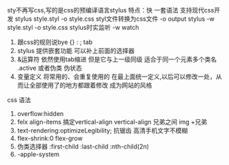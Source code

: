 sty不再写css,写的是css的预编译语言stylus
特点：快
一套语法 支持现代css开发
stylus style.styl -o style.css  styl文件转换为css文件
-o output
stylus -w style.styl -o style.css stylus时实监听
-w watch

1. 跟css的规则说bye
{} : ; tab
2. stylus 提供嵌套功能 可以补上前面的选择器
3. &运算符
   依然使用tab缩进 但是它与上一级同级
   适合于同一个元素多个类名 .active 或者伪类 伪状态
4. 变量定义
   将常用的、会重复使用的
   在最上面统一定义,以后可以修改一处，从而让全部使用了的地方都跟着修改
   成为网站的风格

css 语法
1. overflow:hidden
2. felx align-items 搞定vertical-align
   vertical-align 兄弟之间 img +兄弟
3. text-rendering:optimizeLegibility; 抗锯齿 高清手机文字不模糊
4. flex-shrink:0
   flex-grow 
5. 伪类选择器
  :first-child  :last-child
  :nth-child(2n)
6. -apple-system 